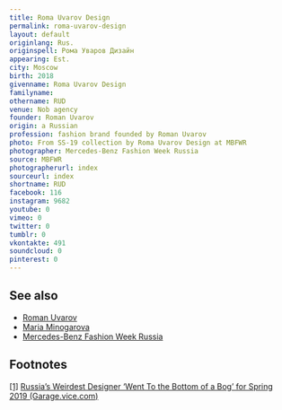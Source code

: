 ```yaml
---
title: Roma Uvarov Design
permalink: roma-uvarov-design
layout: default
originlang: Rus.
originspell: Рома Уваров Дизайн
appearing: Est.
city: Moscow
birth: 2018
givenname: Roma Uvarov Design
familyname:
othername: RUD
venue: Nob agency
founder: Roman Uvarov
origin: a Russian
profession: fashion brand founded by Roman Uvarov
photo: From SS-19 collection by Roma Uvarov Design at MBFWR
photographer: Mercedes-Benz Fashion Week Russia
source: MBFWR
photographerurl: index
sourceurl: index
shortname: RUD
facebook: 116
instagram: 9682
youtube: 0
vimeo: 0
twitter: 0
tumblr: 0
vkontakte: 491
soundcloud: 0
pinterest: 0
---
```


## See also

+ [Roman Uvarov](uvarov-roman)
+ [Maria Minogarova](minogarova-maria)
+ [Mercedes-Benz Fashion Week Russia](mercedes-benz-fashion-week-russia)

## Footnotes

[[1]](#a1) <span id="f1"></span> [Russia’s Weirdest Designer ‘Went To the Bottom of a Bog’ for Spring 2019 (Garage.vice.com)](https://garage.vice.com/en_us/article/wj9vxw/roma-uvarov-interview)
